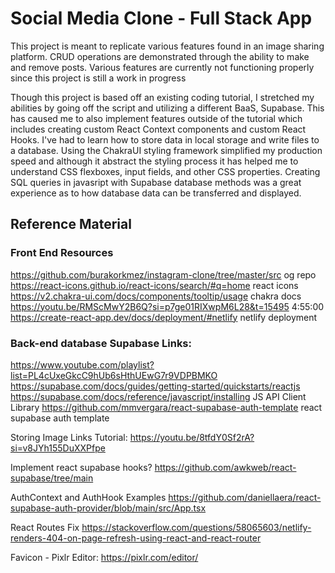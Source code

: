 # Social Media Clone - Full Stack App

This project is meant to replicate various features found in an image sharing
platform. CRUD operations are demonstrated through the ability to make and remove
posts. Various features are currently not functioning properly since this project
is still a work in progress

Though this project is based off an existing coding tutorial, I stretched my
abilities by going off the script and utilizing a different BaaS, Supabase. This
has caused me to also implement features outside of the tutorial which includes creating custom React Context components and custom React Hooks. I've had to learn
how to store data in local storage and write files to a database. Using the ChakraUI styling framework simplified my production speed and although it abstract the styling process it has helped me to understand CSS flexboxes, input fields, and other CSS properties. Creating SQL queries in javasript with Supabase database methods was a great experience as to how database data can be transferred and displayed.

## Reference Material

### Front End Resources
https://github.com/burakorkmez/instagram-clone/tree/master/src og repo
https://react-icons.github.io/react-icons/search/#q=home react icons
https://v2.chakra-ui.com/docs/components/tooltip/usage chakra docs
https://youtu.be/RMScMwY2B6Q?si=p7ge01RIXwpM6L28&t=15495
4:55:00
https://create-react-app.dev/docs/deployment/#netlify netlify deployment

### Back-end database Supabase Links:
https://www.youtube.com/playlist?list=PL4cUxeGkcC9hUb6sHthUEwG7r9VDPBMKO
https://supabase.com/docs/guides/getting-started/quickstarts/reactjs
https://supabase.com/docs/reference/javascript/installing JS API Client Library
https://github.com/mmvergara/react-supabase-auth-template react supabase auth template


Storing Image Links Tutorial:
https://youtu.be/8tfdY0Sf2rA?si=v8JYh155DuXXPfpe

Implement react supabase hooks?
https://github.com/awkweb/react-supabase/tree/main

AuthContext and AuthHook Examples
https://github.com/daniellaera/react-supabase-auth-provider/blob/main/src/App.tsx

React Routes Fix
https://stackoverflow.com/questions/58065603/netlify-renders-404-on-page-refresh-using-react-and-react-router

Favicon - Pixlr Editor:
https://pixlr.com/editor/